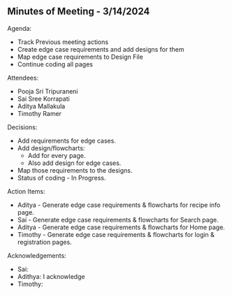 ## Minutes of Meeting - 3/14/2024

 Agenda:
  
  * Track Previous meeting actions
  * Create edge case requirements and add designs for them
  * Map edge case requirements to Design File
  * Continue coding all pages
    
 Attendees:
  
  * Pooja Sri Tripuraneni
  * Sai Sree Korrapati
  * Aditya Mallakula
  * Timothy Ramer

 Decisions:

  * Add requirements for edge cases.
  * Add design/flowcharts:
    * Add for every page.
    * Also add design for edge cases.
  * Map those requirements to the designs.
  * Status of coding - In Progress.

 Action Items:

  * Aditya - Generate edge case requirements & flowcharts for recipe info page.
  * Sai - Generate edge case requirements & flowcharts for Search page.
  * Aditya - Generate edge case requirements & flowcharts for Home page.
  * Timothy - Generate edge case requirements & flowcharts for login & registration pages.

 Acknowledgements:
  
  * Sai:  
  * Adithya: I acknowledge
  * Timothy:
